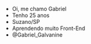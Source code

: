 -  Oi, me chamo Gabriel
-  Tenho 25 anos
-  Suzano/SP
-  Aprendendo muito Front-End
-  @Gabriel_Galvanine
  

